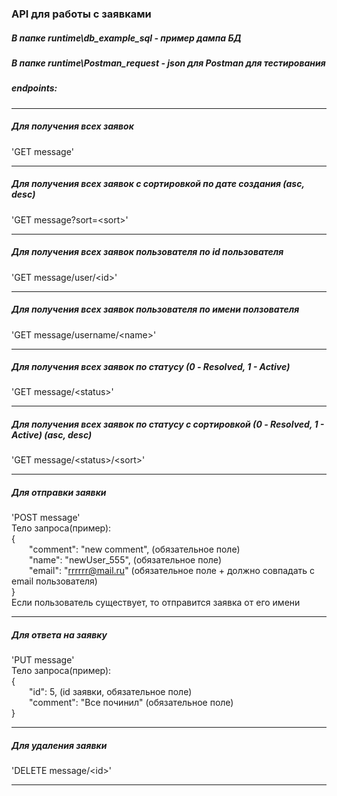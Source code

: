 ### API для работы с заявками
##### В папке runtime\db_example_sql - пример дампа БД
##### В папке runtime\Postman_request - json для Postman для тестирования

##### endpoints:
____________________________________________________________________________________________

##### Для получения всех заявок
'GET message' 
____________________________________________________________________________________________

##### Для получения всех заявок с сортировкой по дате создания (asc, desc)
'GET message?sort=\<sort>'
____________________________________________________________________________________________

##### Для получения всех заявок пользователя по id пользователя
'GET message/user/\<id>'
____________________________________________________________________________________________

##### Для получения всех заявок пользователя по имени ползователя
'GET message/username/\<name>' 
____________________________________________________________________________________________

##### Для получения всех заявок по статусу (0 - Resolved, 1 - Active)
'GET message/\<status>'
____________________________________________________________________________________________

##### Для получения всех заявок по статусу с сортировкой (0 - Resolved, 1 - Active) (asc, desc)
'GET message/\<status>/\<sort>'
____________________________________________________________________________________________

##### Для отправки заявки
'POST message'  
Тело запроса(пример):  
{  
&emsp;&emsp;"comment": "new comment", (обязательное поле)  
&emsp;&emsp;"name": "newUser_555", (обязательное поле)  
&emsp;&emsp;"email": "rrrrrr@mail.ru" (обязательное поле + должно совпадать с email пользователя)  
}  
Если пользователь существует, то отправится заявка от его имени
____________________________________________________________________________________________
##### Для ответа на заявку
'PUT message'  
Тело запроса(пример):  
{  
&emsp;&emsp;"id": 5,  (id заявки, обязательное поле)  
&emsp;&emsp;"comment": "Все починил"  (обязательное поле)  
}
____________________________________________________________________________________________
##### Для удаления заявки  
'DELETE message/\<id>'  
____________________________________________________________________________________________